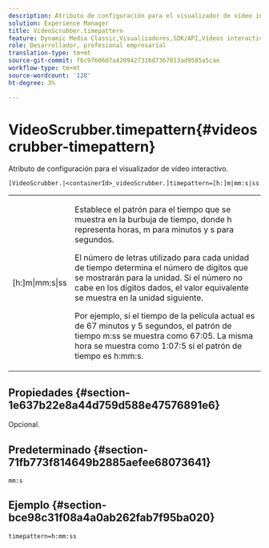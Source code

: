 ```yaml
---
description: Atributo de configuración para el visualizador de vídeo interactivo.
solution: Experience Manager
title: VideoScrubber.timepattern
feature: Dynamic Media Classic,Visualizadores,SDK/API,Vídeos interactivos
role: Desarrollador, profesional empresarial
translation-type: tm+mt
source-git-commit: f6c97606d7a4209427316d7367013ad9585a5cae
workflow-type: tm+mt
source-wordcount: '128'
ht-degree: 3%

---
```



# VideoScrubber.timepattern{#videoscrubber-timepattern}

Atributo de configuración para el visualizador de vídeo interactivo.

`[VideoScrubber.|<containerId>_videoScrubber.]timepattern=[h:]m|mm:s|ss`

<table id="table_441553CD34C94A58A9D7CBF772DEDDB6"> 
 <tbody> 
  <tr> 
   <td colname="col1"> <p> <span class="codeph"> [h:]m|mm:s|ss</span> </p> </td> 
   <td colname="col2"> <p> Establece el patrón para el tiempo que se muestra en la burbuja de tiempo, donde <span class="codeph"> h</span> representa horas, <span class="codeph"> m</span> para minutos y <span class="codeph"> s</span> para segundos. </p> <p>El número de letras utilizado para cada unidad de tiempo determina el número de dígitos que se mostrarán para la unidad. Si el número no cabe en los dígitos dados, el valor equivalente se muestra en la unidad siguiente. </p> <p>Por ejemplo, si el tiempo de la película actual es de 67 minutos y 5 segundos, el patrón de tiempo <span class="codeph"> m:ss</span> se muestra como 67:05. La misma hora se muestra como 1:07:5 si el patrón de tiempo es <span class="codeph"> h:mm:s</span>. </p> </td> 
  </tr> 
 </tbody> 
</table>

## Propiedades {#section-1e637b22e8a44d759d588e47576891e6}

Opcional.

## Predeterminado {#section-71fb773f814649b2885aefee68073641}

`mm:s`

## Ejemplo {#section-bce98c31f08a4a0ab262fab7f95ba020}

```
timepattern=h:mm:ss
```

